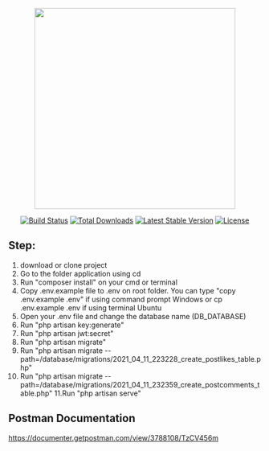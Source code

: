 <p align="center"><a href="https://laravel.com" target="_blank"><img src="https://raw.githubusercontent.com/laravel/art/master/logo-lockup/5%20SVG/2%20CMYK/1%20Full%20Color/laravel-logolockup-cmyk-red.svg" width="400"></a></p>

<p align="center">
<a href="https://travis-ci.org/laravel/framework"><img src="https://travis-ci.org/laravel/framework.svg" alt="Build Status"></a>
<a href="https://packagist.org/packages/laravel/framework"><img src="https://img.shields.io/packagist/dt/laravel/framework" alt="Total Downloads"></a>
<a href="https://packagist.org/packages/laravel/framework"><img src="https://img.shields.io/packagist/v/laravel/framework" alt="Latest Stable Version"></a>
<a href="https://packagist.org/packages/laravel/framework"><img src="https://img.shields.io/packagist/l/laravel/framework" alt="License"></a>
</p>

## Step:
1. download or clone project
2. Go to the folder application using cd
3. Run "composer install" on your cmd or terminal
4. Copy .env.example file to .env on root folder. 
    You can type "copy .env.example .env" if using command prompt Windows 
     or cp .env.example .env if using terminal Ubuntu
5. Open your .env file and change the database name (DB_DATABASE)
6. Run "php artisan key:generate"
7. Run "php artisan jwt:secret"
8. Run "php artisan migrate"
9. Run "php artisan migrate --path=/database/migrations/2021_04_11_223228_create_postlikes_table.php"
10. Run "php artisan migrate --path=/database/migrations/2021_04_11_232359_create_postcomments_table.php"
11.Run "php artisan serve"

## Postman Documentation
https://documenter.getpostman.com/view/3788108/TzCV456m
